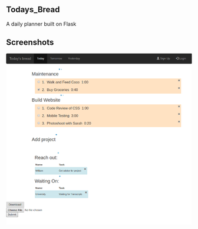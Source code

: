 ## Todays_Bread
A daily planner built on Flask

## Screenshots
![alt text](http://github.com/MikeDoes/Todays_Bread/blob/master/screenshots/Screenshot.png)
